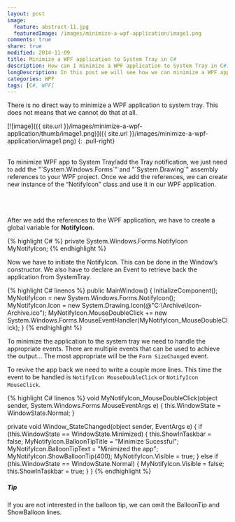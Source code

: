 ```yaml
---
layout: post
image:
  feature: abstract-11.jpg
  featuredImage: /images/minimize-a-wpf-application/image1.png
comments: true
share: true
modified: 2014-11-09
title: Minimize a WPF application to System Tray in C#
description: How can I minimize a WPF application to System Tray in C#?
longDescription: In this post we will see how we can minimize a WPF application to System Tray using C#.
categories: WPF
tags: [C#, WPF]
---
```


There is no direct way to minimize a WPF application to system tray. This does not means that we cannot do that at all. 

[![image]({{ site.url }}/images/minimize-a-wpf-application/thumb/image1.png)]({{ site.url }}/images/minimize-a-wpf-application/image1.png)
{: .pull-right}

<br/>
To minimize WPF app to System Tray/add the Tray notification, we just need to add the "`System.Windows.Forms`" and "`System.Drawing`" assembly references to your WPF project. Once we add the references, we can create new instance of the “NotifyIcon” class and use it in our WPF application.  

<br/><br/>  
After we add the references to the WPF application, we have to create a global variable for **NotifyIcon**.

{% highlight C# %}
private System.Windows.Forms.NotifyIcon MyNotifyIcon;
{% endhighlight %}


Now we have to initiate the NotifyIcon. This can be done in the Window’s constructor. We also have to declare an Event to retrieve back the application from SystemTray.

{% highlight C# linenos %}
public MainWindow()
{
    InitializeComponent();
    MyNotifyIcon = new System.Windows.Forms.NotifyIcon();
    MyNotifyIcon.Icon = new System.Drawing.Icon(@"C:\Archive\Icon-Archive.ico");
    MyNotifyIcon.MouseDoubleClick += 
        new System.Windows.Forms.MouseEventHandler(MyNotifyIcon_MouseDoubleClick);
}
{% endhighlight %}

    
To minimize the application to the system tray we need to handle the appropriate events. There are multiple events that can be used to achieve the output… The most appropriate will be the `Form SizeChanged` event.

To revive the app back we need to write a couple more lines. This time the event to be handled is `NotifyIcon MouseDoubleClick` or `NotifyIcon MouseClick`.

{% highlight C# linenos %}
void MyNotifyIcon_MouseDoubleClick(object sender, System.Windows.Forms.MouseEventArgs e)
{
    this.WindowState = WindowState.Normal;
}
    
private void Window_StateChanged(object sender, EventArgs e)
{
    if (this.WindowState == WindowState.Minimized)
    {
        this.ShowInTaskbar = false;
        MyNotifyIcon.BalloonTipTitle = "Minimize Sucessful";
        MyNotifyIcon.BalloonTipText = "Minimized the app";
        MyNotifyIcon.ShowBalloonTip(400);
        MyNotifyIcon.Visible = true;
    }
    else if (this.WindowState == WindowState.Normal)
    {
        MyNotifyIcon.Visible = false;
        this.ShowInTaskbar = true;
    }
}
{% endhighlight %}

<div class="note tip">
  <h5>Tip</h5>
  <p>If you are not interested in the balloon tip, we can omit the BalloonTip and ShowBalloon lines. </p>
</div>